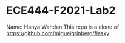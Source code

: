 # ECE444-F2021-Lab2

Name: Hanya Wahdan
This repo is a clone of https://github.com/miguelgrinberg/flasky

